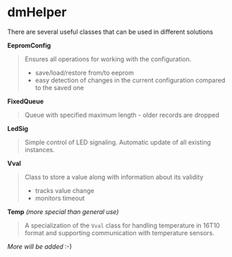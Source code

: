 dmHelper
==============================
There are several useful classes that can be used in different solutions

**EepromConfig**
> Ensures all operations for working with the configuration.
> - save/load/restore from/to eeprom
> - easy detection of changes in the current configuration compared to the saved one

**FixedQueue**
> Queue with specified maximum length - older records are dropped

**LedSig**
> Simple control of LED signaling. Automatic update of all existing instances.

**Vval**
> Class to store a value along with information about its validity
> - tracks value change
> - monitors timeout

**Temp** *(more special than general use)*
> A specialization of the `Vval` class for handling temperature in 16T10 format and supporting communication with temperature sensors.

*More will be added* :-)
